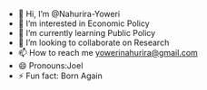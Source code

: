 - 👋 Hi, I’m @Nahurira-Yoweri
- 👀 I’m interested in Economic Policy
- 🌱 I’m currently learning Public Policy
- 💞️ I’m looking to collaborate on Research
- 📫 How to reach me yowerinahurira@gmail.com
- 😄 Pronouns:Joel
- ⚡ Fun fact: Born Again

<!---
Nahurira-Yoweri/Nahurira-Yoweri is a ✨ special ✨ repository because its `README.md` (this file) appears on your GitHub profile.
You can click the Preview link to take a look at your changes.
--->
